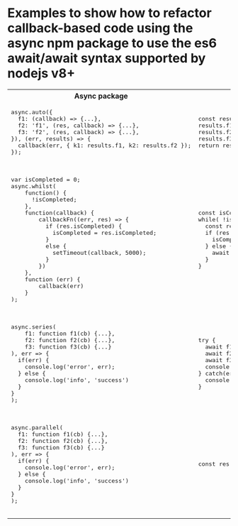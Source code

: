 # Examples to show how to refactor callback-based code using the async npm package to use the es6 await/await syntax supported by nodejs v8+

<table>
  <tr><th>Async package</th><th>es6 async/await</th></tr>
  <tr>
    <td>
      <pre>
async.auto({
  f1: (callback) => {...},
  f2: 'f1', (res, callback) => {...},
  f3: 'f2', (res, callback) => {...},
}), (err, results) => {
  callback(err, { k1: results.f1, k2: results.f2 });
});
      </pre>
    </td>
    <td>
      <pre>
const results = {}
results.f1 = await f1(...)
results.f2 = await f2(...)
results.f3 = await f3(...)
return results
      </pre>
    </td>
  </tr>
  <tr>
    <td>
      <pre>
var isCompleted = 0;
async.whilst(
    function() {
      !isCompleted;
    },
    function(callback) {
        callbackFn((err, res) => {
          if (res.isCompleted) {
            isCompleted = res.isCompleted;
          }
          else {
            setTimeout(callback, 5000);
          }
        })
    },
    function (err) {
        callback(err)
    }
);
      </pre>
    </td>
    <td>
      <pre>
const isCompleted = false
while( !isCompleted ) {
  const res = await util.promisify(callbackFn)
  if (res.isCompleted) {
    isCompleted = res.isCompleted
  } else {
    await util.promisify(setTimeout).call(5000)
  }
}
      </pre>
    </td>
  </tr>
  <tr>
    <td>
      <pre>
async.series(
    f1: function f1(cb) {...},
    f2: function f2(cb) {...},
    f3: function f3(cb) {...}
), err => {
  if(err) {
    console.log('error', err);
  } else {
    console.log('info', 'success')
  }
}
);
      </pre>
    </td>
    <td>
      <pre>
try {
  await f1()
  await f2()
  await f3()
  console.log('info', 'success')
} catch(err) {
  console.log('error', err);
}
      </pre>
    </td>
  </tr>
  <tr>
    <td>
      <pre>
async.parallel(
  f1: function f1(cb) {...},
  f2: function f2(cb) {...},
  f3: function f3(cb) {...}
), err => {
  if(err) {
    console.log('error', err);
  } else {
    console.log('info', 'success')
  }
}
);
      </pre>
    </td>
    <td>
      <pre>
const res = await Promise.all([f1, f2, f3])
      </pre>
    </td>
  </tr>
</table>
